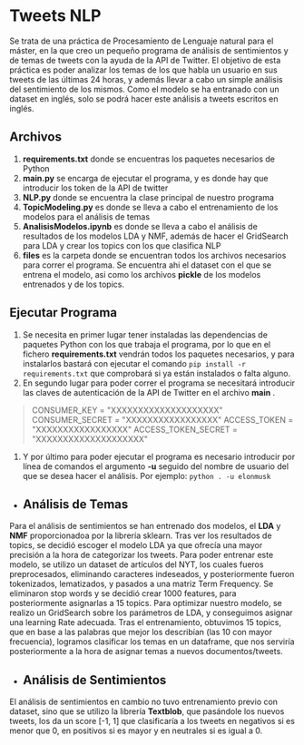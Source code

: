 # Tweets NLP
Se trata de una práctica de Procesamiento de Lenguaje natural para el máster, en la que creo un pequeño programa de análisis de sentimientos y de temas de tweets con la ayuda de la API de Twitter. El objetivo de esta práctica es poder analizar los temas de los que habla un usuario en sus tweets de las últimas 24 horas, y además llevar a cabo un simple análisis del sentimiento de los mismos. Como el modelo se ha entranado con un dataset en inglés, solo se podrá hacer este análisis a tweets escritos en inglés. 
## Archivos
1. **requirements.txt** donde se encuentras los paquetes necesarios de Python
1. **main.py** se encarga de ejecutar el programa, y es donde hay que introducir los token de la API de twitter
1. **NLP.py** donde se encuentra la clase principal de nuestro programa
1. **TopicModeling.py** es donde se lleva a cabo el entrenamiento de los modelos para el análisis de temas
1. **AnalisisModelos.ipynb** es donde se lleva a cabo el análisis de resultados de los modelos LDA y NMF, además de hacer el GridSearch para LDA y crear los topics con los que clasifica NLP
1. **files** es la carpeta donde se encuentran todos los archivos necesarios para correr el programa. Se encuentra ahi el dataset con el que se entrena el modelo, asi como los archivos **pickle** de los modelos entrenados y de los topics.
## Ejecutar Programa
1. Se necesita en primer lugar tener instaladas las dependencias de paquetes Python con los que trabaja el programa, por lo que en el fichero  **requirements.txt**  vendrán todos los paquetes necesarios, y para instalarlos bastará con ejecutar el comando `pip install -r requirements.txt` que comprobará si ya están instalados o falta alguno.
1. En segundo lugar para poder correr el programa se necesitará introducir las claves de autenticación de la API de Twitter en el archivo **main** .

> CONSUMER_KEY = "XXXXXXXXXXXXXXXXXXXX"
> CONSUMER_SECRET = "XXXXXXXXXXXXXXXXX"
> ACCESS_TOKEN = "XXXXXXXXXXXXXXXXX"
> ACCESS_TOKEN_SECRET = "XXXXXXXXXXXXXXXXXXXX"

1. Y por último para poder ejecutar el programa es necesario introducir por línea de comandos el argumento **-u** seguido del nombre de usuario del que se desea hacer el análisis. Por ejemplo:
`python . -u elonmusk`

* ## Análisis de Temas
Para el análisis de sentimientos se han entrenado dos modelos, el **LDA** y **NMF** proporcionadoa por la librería sklearn. Tras ver los resultados de topics, se decidió escoger el modelo LDA ya que ofrecía una mayor precisión a la hora de categorizar los tweets. 
Para poder entrenar este modelo, se utilizo un dataset de artículos del NYT, los cuales fueros preprocesados, eliminando caracteres indeseados, y posteriormente fueron tokenizados, lematizados, y pasados a una matriz Term Frequency. Se eliminaron stop words y se decidió crear 1000 features, para posteriormente asignarlas a 15 topics. 
Para optimizar nuestro modelo, se realizo un GridSearch sobre los parámetros de LDA, y conseguimos asignar una learning Rate adecuada.
Tras el entrenamiento, obtuvimos 15 topics, que en base a las palabras que mejor los describían (las 10 con mayor frecuencia), logramos clasificar los temas en un dataframe, que nos serviría posteriormente a la hora de asignar temas a nuevos documentos/tweets.

* ## Análisis de Sentimientos
El análisis de sentimientos en cambio no tuvo entrenamiento previo con dataset, sino que se utilizo la librería **Textblob**, que pasándole los nuevos tweets, los da un score [-1, 1] que clasificaría a los tweets en negativos si es menor que 0, en positivos si es mayor y en neutrales si es igual a 0. 



